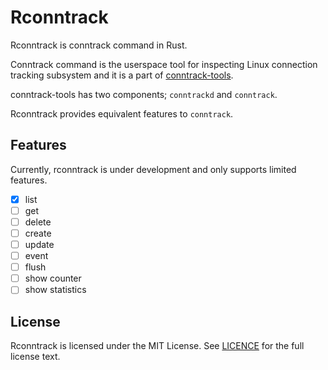 # Rconntrack

Rconntrack is conntrack command in Rust.

Conntrack command is the userspace tool for inspecting Linux connection tracking subsystem and it is a part of [conntrack-tools](https://conntrack-tools.netfilter.org/).

conntrack-tools has two components; `conntrackd` and `conntrack`.

Rconntrack provides equivalent features to `conntrack`.

## Features

Currently, rconntrack is under development and only supports limited features.

- [x] list
- [ ] get
- [ ] delete
- [ ] create
- [ ] update
- [ ] event
- [ ] flush
- [ ] show counter
- [ ] show statistics

## License

Rconntrack is licensed under the MIT License. See [LICENCE](./LICENSE) for the full license text.
